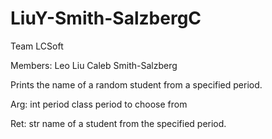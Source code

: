# LiuY-Smith-SalzbergC

Team LCSoft

Members:
Leo Liu
Caleb Smith-Salzberg
    
Prints the name of a random student from a specified period.

Arg:
int period class period to choose from

Ret:
str name of a student from the specified period. 
    